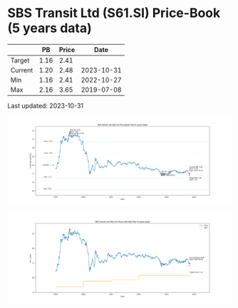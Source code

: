 # SBS Transit Ltd (S61.SI) Price-Book (5 years data)

|     | PB   | Price | Date       |
|-----|------|-------|------------|
| Target | 1.16 | 2.41  |  |
| Current | 1.20 | 2.48  | 2023-10-31 |
| Min | 1.16 | 2.41  | 2022-10-27 |
| Max | 2.16 | 3.65  | 2019-07-08 |

Last updated: 2023-10-31

![Plot of Price-Book ratio for SBS Transit Ltd (S61.SI)](S61_pb_5.png)

![Plot of Price with NAV for SBS Transit Ltd (S61.SI)](S61_price_nav_5.png)
